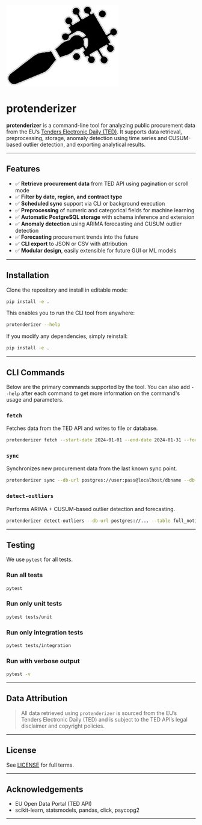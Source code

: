 ![image](logo.png)
# protenderizer

**protenderizer** is a command-line tool for analyzing public procurement data from the EU’s [Tenders Electronic Daily (TED)](https://ted.europa.eu/). It supports data retrieval, preprocessing, storage, anomaly detection using time series and CUSUM-based outlier detection, and exporting analytical results.

---

## Features

- ✅ **Retrieve procurement data** from TED API using pagination or scroll mode
- ✅ **Filter by date, region, and contract type**
- ✅ **Scheduled sync** support via CLI or background execution
- ✅ **Preprocessing** of numeric and categorical fields for machine learning
- ✅ **Automatic PostgreSQL storage** with schema inference and extension
- ✅ **Anomaly detection** using ARIMA forecasting and CUSUM outlier detection
- ✅ **Forecasting** procurement trends into the future
- ✅ **CLI export** to JSON or CSV with attribution
- ✅ **Modular design**, easily extensible for future GUI or ML models

---

## Installation

Clone the repository and install in editable mode:

```bash
pip install -e .
```

This enables you to run the CLI tool from anywhere:

```bash
protenderizer --help
```

If you modify any dependencies, simply reinstall:

```bash
pip install -e .
```

---

## CLI Commands

Below are the primary commands supported by the tool. You can also add `--help` after each command to get more information on the command's usage and parameters.

### `fetch`

Fetches data from the TED API and writes to file or database.

```bash
protenderizer fetch --start-date 2024-01-01 --end-date 2024-01-31 --format csv --output-file data.csv
```

### `sync`

Synchronizes new procurement data from the last known sync point.

```bash
protenderizer sync --db-url postgres://user:pass@localhost/dbname --db-table notices --last-sync-file .last_sync
```

### `detect-outliers`

Performs ARIMA + CUSUM-based outlier detection and forecasting.

```bash
protenderizer detect-outliers --db-url postgres://... --table full_notices_v2 --plot --plot-file trend.png --output json --output-file result.json
```

---

## Testing

We use `pytest` for all tests.

### Run all tests

```bash
pytest
```

### Run only unit tests

```bash
pytest tests/unit
```

### Run only integration tests

```bash
pytest tests/integration
```

### Run with verbose output

```bash
pytest -v
```

---

## Data Attribution

> All data retrieved using `protenderizer` is sourced from the EU’s Tenders Electronic Daily (TED) and is subject to the TED API’s legal disclaimer and copyright policies.


---

## License

See [LICENSE](LICENSE) for full terms.

---

## Acknowledgements

- EU Open Data Portal (TED API)
- scikit-learn, statsmodels, pandas, click, psycopg2

---